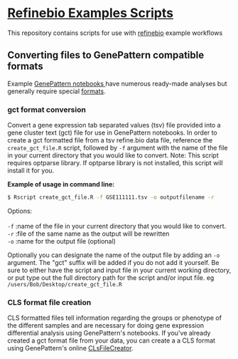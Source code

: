 # <u>Refinebio Examples Scripts </u>
This repository contains scripts for use with  <a href="refine.bio.org">refinebio</a> example workflows

## Converting files to GenePattern compatible formats
Example <a href="http://genepattern-notebook.org/example-notebooks/"> GenePattern
notebooks </a> have numerous ready-made analyses but generally require special
<a href="http://software.broadinstitute.org/cancer/software/genepattern/file-formats-guideformats">
formats</a>.

### gct format conversion
Convert a gene expression tab separated values (tsv) file provided
into a gene cluster text (gct) file for use in GenePattern notebooks.
In order to create a gct formatted file from a tsv refine.bio data file,
reference the `create_gct_file.R` script, followed by `-f` argument with the name
of the file in your current directory that you would like to convert.
Note: This script requires optparse library. If optparse library is not
installed, this script will install it for you.

<b>Example of usage in command line:</b>  
 ```bash
 $ Rscript create_gct_file.R -f GSE111111.tsv -o outputfilename -r
 ```
Options:<br></br>
`-f` :name of the file in your current directory that you would like to convert.  
`-r` :file of the same name as the output will be rewritten  
`-o` :name for the output file (optional)  

Optionally you can designate the name of the output file by adding an `-o`
argument.
The "gct" suffix will be added if you do not add it yourself.
Be sure to either have the script and input file in your current working
directory, or put type out the full directory path for the script and/or input
file. eg `/users/Bob/Desktop/create_gct_file.R`

### CLS format file creation
CLS formatted files tell information regarding the groups or phenotype of the
different samples and are necessary for doing gene expression differential
analysis using GenePattern's notebooks. If you've already created a gct format
file from your data, you can create a a CLS format using GenePattern's online
<a href="http://genepattern.broadinstitute.org/gp/pages/index.jsf?lsid=urn:lsid:broad.mit.edu:cancer.software.genepattern.module.visualizer:00261:3">CLsFileCreator</a>.
